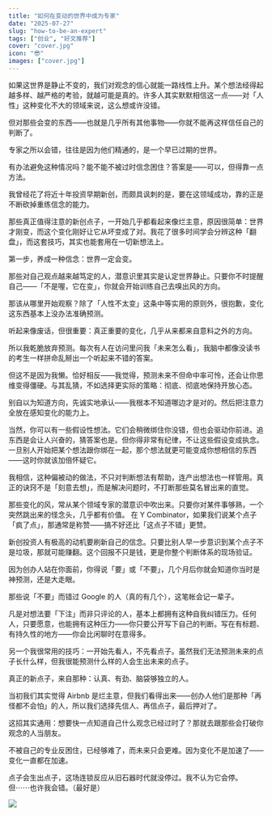```yaml
---
title: "如何在变动的世界中成为专家"
date: "2025-07-27"
slug: "how-to-be-an-expert"
tags: ["创业", "好文推荐"]
cover: "cover.jpg"
icon: "😎"
images: ["cover.jpg"]
---
```

如果这世界是静止不变的，我们对观念的信心就能一路线性上升。某个想法经得起越多样、越严格的考验，就越可能是真的。许多人其实默默相信这一点——对「人性」这种变化不大的领域来说，这么想或许没错。



但对那些会变的东西——也就是几乎所有其他事物——你就不能再这样信任自己的判断了。



专家之所以会错，往往是因为他们精通的，是一个早已过期的世界。



有办法避免这种情况吗？能不能不被过时信念困住？答案是——可以，但得靠一点方法。



我曾经花了将近十年投资早期新创，而颇具讽刺的是，要在这领域成功，靠的正是不断砍掉重练信念的能力。



那些真正值得注意的新创点子，一开始几乎都看起来像烂主意，原因很简单：世界才刚变，而这个变化刚好让它从坏变成了对。我花了很多时间学会分辨这种「翻盘」，而这套技巧，其实也能套用在一切新想法上。



第一步，养成一种信念：世界一定会变。



那些对自己观点越来越笃定的人，潜意识里其实是认定世界静止。只要你不时提醒自己——「不是喔，它在变」，你就会开始训练自己去嗅出风的方向。



那该从哪里开始观察？除了「人性不太变」这条中等实用的原则外，很抱歉，变化这东西基本上没办法准确预测。



听起来像废话，但很重要：真正重要的变化，几乎从来都来自意料之外的方向。



所以我乾脆放弃预测。每次有人在访问里问我「未来怎么看」，我脑中都像没读书的考生一样拼命乱掰出一个听起来不错的答案。



但这不是因为我懒。恰好相反——我觉得，预测未来不但命中率可怜，还会让你思维变得僵硬。与其乱猜，不如选择更实际的策略：彻底、彻底地保持开放心态。



别自以为知道方向，先诚实地承认——我根本不知道哪边才是对的。然后把注意力全放在感知变化的能力上。



当然，你可以有一些假设性想法。它们会稍微绑住你没错，但也会驱动你前进。追东西是会让人兴奋的，猜答案也是。但你得非常有纪律，不让这些假设变成执念。
一旦别人开始把某个想法跟你绑在一起，那个想法就更可能变成你想相信的东西——这时你就该加倍怀疑它。



我相信，这种偏被动的做法，不只对判断想法有帮助，连产出想法也一样管用。真正的诀窍不是「刻意去想」，而是解决问题时，不打断那些莫名冒出来的直觉。



那些变化的风，常从某个领域专家的潜意识中吹出来。只要你对某件事够熟，一个突然跳出来的怪念头，几乎都有价值。
在 Y Combinator，如果我们说某个点子「疯了点」，那通常是称赞——搞不好还比「这点子不错」更赞。



新创投资人有极高的动机要刷新自己的信念。只要比别人早一步意识到某个点子不是垃圾，那就可能赚翻。这个回报不只是钱，更是你整个判断体系的现场验证。



因为创办人站在你面前，你得说「要」或「不要」，几个月后你就会知道你当时是神预测，还是大走眼。



那些说「不要」而错过 Google 的人（真的有几个），这笔帐会记一辈子。



凡是对想法要「下注」而非只评论的人，基本上都拥有这种自我纠错压力。任何人，只要愿意，也能拥有这种压力——你只要公开写下自己的判断。写在有标题、有持久性的地方——你会比闲聊时在意得多。



另一个我很常用的技巧：一开始先看人，不先看点子。虽然我们无法预测未来的点子长什么样，但我很能预测什么样的人会生出未来的点子。



真正的新点子，来自那种：认真、有劲、脑袋够独立的人。



当初我们其实觉得 Airbnb 是烂主意，但我们看得出来——创办人他们是那种「再怪都不会怕」的人，所以我们选择先信人、再信点子，最后押对了。



这招其实通用：想要快一点知道自己什么观念已经过时了？那就去跟那些会打破你观念的人当朋友。



不被自己的专业反困住，已经够难了，而未来只会更难。因为变化不是加速了——变化一直都在加速。



点子会生出点子，这场连锁反应从旧石器时代就没停过。我不认为它会停。
但⋯⋯也许我会错。（最好是）




![](https://prod-files-secure.s3.us-west-2.amazonaws.com/112d0858-5090-4d34-a606-b75eb8d65fd2/46476355-9cf3-4e99-9b7a-3531bc426380/1000202064.png?X-Amz-Algorithm=AWS4-HMAC-SHA256&X-Amz-Content-Sha256=UNSIGNED-PAYLOAD&X-Amz-Credential=ASIAZI2LB466WSCWDOQ5%2F20251014%2Fus-west-2%2Fs3%2Faws4_request&X-Amz-Date=20251014T093421Z&X-Amz-Expires=3600&X-Amz-Security-Token=IQoJb3JpZ2luX2VjELH%2F%2F%2F%2F%2F%2F%2F%2F%2F%2FwEaCXVzLXdlc3QtMiJHMEUCIGqKOce2F5jCa8fEDqN4b7gimCVjDDxToMT6%2B4fjOjAcAiEAzh0vJl71mrjiy%2BjstH4TV4qOBSLtRi8PG18mPWHQolcq%2FwMIWhAAGgw2Mzc0MjMxODM4MDUiDDrsPcOBPIiBpbuZPircA09Mf4Y1E0GhtwhidjEjU2lwoA3pE6koAAUJ7938HqIfUmnx7%2FbqScTRaQChAlKQuLdekPS8OVZeZLWwo8wkl6wtU6zpkKdDWPY3PiQEuhZWjFmcoqEP0hB%2BRUI%2Ff94wvw33VkyKUGeVFpx3N9uErd6tpxxmmVyDCA0229ru%2FkO%2BPsg1vzWOsyCS5ZZ0z3M0x%2Fa8s964zqnaMY0cPe1ANJ4bY3GZ4JHDXIZ9jAsy4x0brgAS3nYlLd2HeiQ8hb0NV4r1IGimrPAAmKw%2BZAgpzKmZ9XbxK%2FPqHnIjXWqSOpbZF%2BBeoKL9CuUby6e03RO1BQLSV1Jh3LS%2B8lEYvq6wU1iTa8qB7bljQ3m1VSTUFePm5sKA37V%2FtsnEewkoCn74p%2FO4iemvw%2Bot26BBMJ08vQbnVuqOIAgbG91Vt2zKdO7E5%2FwdIeKSoGA9MhLx1b%2FBoE%2FlD7E5CUD%2FVm1pFq5CpNCIKKFUsQ%2BbOSmdHbr6VEB8zGU6xoZkz74K79r%2Bd0I3URufDTBwPvWP52P2eQ3WVpXhu%2FaVD5XtLLJ5qGVLcenssmueoxDyu9%2BXC7Xfl20x1rt4QUwLA%2B6Aa8ePhQ8GfLMKqzE7zJ1wGD16hXo2hrkfwZAGlRbB8IS5V2sDMOqluMcGOqUBGs9nqCRhANZ6ZpaW5h7vbVwxymoOsmsMu3RWp5pTZkSHNk7qL6cUN0UbeObGXKfGI9%2BPYhcS8CPLqhZItJX6t6bGqQJcntKM2X1PX2C%2FMPhry4XxAOcxEST79HNEEE9ILmE%2FHnThxnIxAQuOZOy4x9a0TbE6Hy%2BO19JkKZvYEJrfJ9zdO8viAG46wF1lzAVc5qUvGRsBtMu0zPdXRo6P4jYft%2Bg5&X-Amz-Signature=5fdef6144cfbce1a4ef90b6aa1fd71809c0775c5183f5e7252cb9aa7f002414a&X-Amz-SignedHeaders=host&x-amz-checksum-mode=ENABLED&x-id=GetObject)

